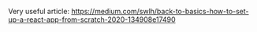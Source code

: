Very useful article: https://medium.com/swlh/back-to-basics-how-to-set-up-a-react-app-from-scratch-2020-134908e17490